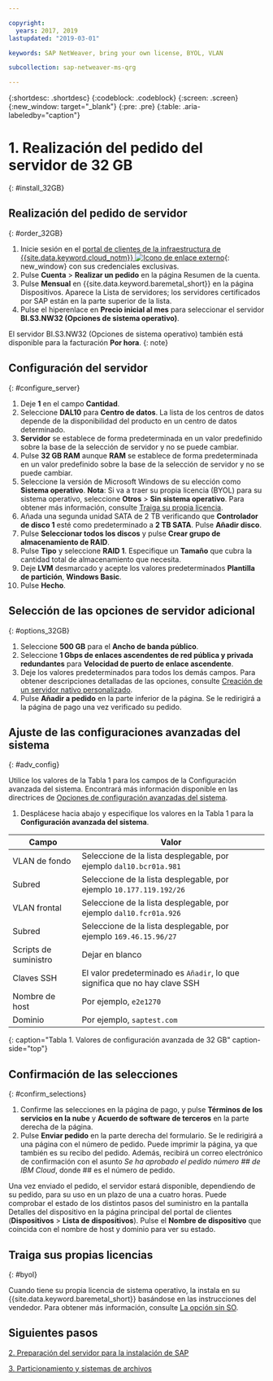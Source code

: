 ```yaml
---

copyright:
  years: 2017, 2019
lastupdated: "2019-03-01"

keywords: SAP NetWeaver, bring your own license, BYOL, VLAN

subcollection: sap-netweaver-ms-qrg

---
```


{:shortdesc: .shortdesc}
{:codeblock: .codeblock}
{:screen: .screen}
{:new_window: target="_blank"}
{:pre: .pre}
{:table: .aria-labeledby="caption"}

# 1. Realización del pedido del servidor de 32 GB
{: #install_32GB}

## Realización del pedido de servidor
{: #order_32GB}

1. Inicie sesión en el [portal de clientes de la infraestructura de {{site.data.keyword.cloud_notm}} ![Icono de enlace externo](../icons/launch-glyph.svg "Icono de enlace externo")](https://control.softlayer.com){: new_window} con sus credenciales exclusivas.
2. Pulse **Cuenta** > **Realizar un pedido** en la página Resumen de la cuenta.
3. Pulse **Mensual** en {{site.data.keyword.baremetal_short}} en la página Dispositivos. Aparece la Lista de servidores; los servidores certificados por SAP están en la parte superior de la lista.
4. Pulse el hiperenlace en **Precio inicial al mes** para seleccionar el servidor **BI.S3.NW32 (Opciones de sistema operativo)**.

El servidor BI.S3.NW32 (Opciones de sistema operativo) también está disponible para la facturación **Por hora**.
{: note}

## Configuración del servidor
{: #configure_server}

1. Deje **1** en el campo **Cantidad**.
2. Seleccione **DAL10** para **Centro de datos**. La lista de los centros de datos depende de la disponibilidad del producto en un centro de datos determinado.
3. **Servidor** se establece de forma predeterminada en un valor predefinido sobre la base de la selección de servidor y no se puede cambiar.
4. Pulse **32 GB RAM** aunque **RAM** se establece de forma predeterminada en un valor predefinido sobre la base de la selección de servidor y no se puede cambiar.
5. Seleccione la versión de Microsoft Windows de su elección como **Sistema operativo**. **Nota**: Si va a traer su propia licencia (BYOL) para su sistema operativo, seleccione **Otros** > **Sin sistema operativo**. Para obtener más información, consulte [Traiga su propia licencia](#byol).
6. Añada una segunda unidad SATA de 2 TB verificando que **Controlador de disco 1** esté como predeterminado a **2 TB SATA**. Pulse **Añadir disco**.
7. Pulse **Seleccionar todos los discos** y pulse **Crear grupo de almacenamiento de RAID**.
8. Pulse **Tipo** y seleccione **RAID 1**. Especifique un **Tamaño** que cubra la cantidad total de almacenamiento que necesita.
9. Deje **LVM** desmarcado y acepte los valores predeterminados **Plantilla de partición**, **Windows Basic**.
10. Pulse **Hecho**.

## Selección de las opciones de servidor adicional
{: #options_32GB}

1. Seleccione **500 GB** para el **Ancho de banda público**.
2. Seleccione **1 Gbps de enlaces ascendentes de red pública y privada redundantes** para **Velocidad de puerto de enlace ascendente**.
3. Deje los valores predeterminados para todos los demás campos. Para obtener descripciones detalladas de las opciones, consulte [Creación de un servidor nativo personalizado](/docs/bare-metal?topic=bare-metal-ordering-baremetal-server).
10. Pulse **Añadir a pedido** en la parte inferior de la página. Se le redirigirá a la página de pago una vez verificado su pedido.

## Ajuste de las configuraciones avanzadas del sistema
{: #adv_config}

Utilice los valores de la Tabla 1 para los campos de la Configuración avanzada del sistema. Encontrará más información disponible en las directrices de [Opciones de configuración avanzadas del sistema](/docs/bare-metal?topic=bare-metal-ordering-baremetal-server).

1. Desplácese hacia abajo y especifique los valores en la Tabla 1 para la **Configuración avanzada del sistema**.

|              Campo               |      Valor                                                           |
| -------------------------------- | -------------------------------------------------------------------- |
|VLAN de fondo                      | Seleccione de la lista desplegable, por ejemplo `dal10.bcr01a.981`      |
|Subred                            | Seleccione de la lista desplegable, por ejemplo `10.177.119.192/26`     |
|VLAN frontal                     | Seleccione de la lista desplegable, por ejemplo `dal10.fcr01a.926`      |
|Subred                            | Seleccione de la lista desplegable, por ejemplo `169.46.15.96/27`       |
|Scripts de suministro                 | Dejar en blanco                                                          |
|Claves SSH                          | El valor predeterminado es `Añadir`, lo que significa que no hay clave SSH                            |
|Nombre de host                          | Por ejemplo, `e2e1270`                                               |
|Dominio                            | Por ejemplo, `saptest.com`                                           |
{: caption="Tabla 1. Valores de configuración avanzada de 32 GB" caption-side="top"}  

## Confirmación de las selecciones
{: #confirm_selections}

1. Confirme las selecciones en la página de pago, y pulse **Términos de los servicios en la nube** y **Acuerdo de software de terceros** en la parte derecha de la página.
2. Pulse **Enviar pedido** en la parte derecha del formulario. Se le redirigirá a una página con el número de pedido. Puede imprimir la página, ya que también es su recibo del pedido. Además, recibirá un correo electrónico de confirmación con el asunto *Se ha aprobado el pedido número ## de IBM Cloud*, donde ## es el número de pedido.

Una vez enviado el pedido, el servidor estará disponible, dependiendo de su pedido, para su uso en un plazo de una a cuatro horas. Puede comprobar el estado de los distintos pasos del suministro en la pantalla Detalles del dispositivo en la página principal del portal de clientes (**Dispositivos** > **Lista de dispositivos**). Pulse el **Nombre de dispositivo** que coincida con el nombre de host y dominio para ver su estado.

## Traiga sus propias licencias
{: #byol}

Cuando tiene su propia licencia de sistema operativo, la instala en su {{site.data.keyword.baremetal_short}} basándose en las instrucciones del vendedor. Para obtener más información, consulte [La opción sin SO](/docs/bare-metal?topic=bare-metal-the-no-os-option).

## Siguientes pasos

  [2. Preparación del servidor para la instalación de SAP](/docs/infrastructure/sap-netweaver-ms-qrg?topic=sap-netweaver-ms-qrg-2-preparing-your-server-for-your-sap-installation-32-gb-)

  [3. Particionamiento y sistemas de archivos](/docs/infrastructure/sap-netweaver-ms-qrg?topic=sap-netweaver-ms-qrg-partition_32GB)
